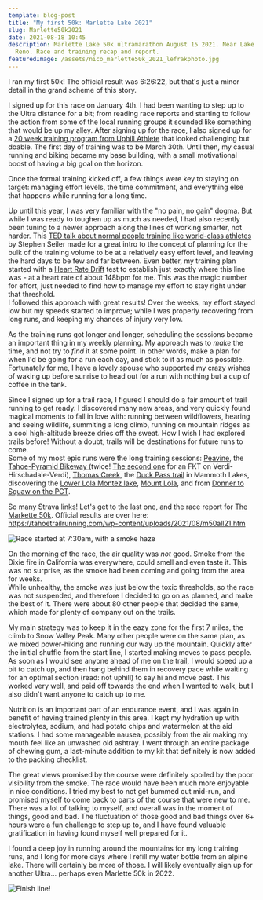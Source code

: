 ```yaml
---
template: blog-post
title: "My first 50k: Marlette Lake 2021"
slug: Marlette50k2021
date: 2021-08-18 10:45
description: Marlette Lake 50k ultramarathon August 15 2021. Near Lake Tahoe,
  Reno. Race and training recap and report.
featuredImage: /assets/nico_marlette50k_2021_lefrakphoto.jpg
---
```

I ran my first 50k! The official result was 6:26:22, but that's just a minor detail in the grand scheme of this story.

I signed up for this race on January 4th. I had been wanting to step up to the Ultra distance for a bit; from reading race reports and starting to follow the action from some of the local running groups it sounded like something that would be up my alley. After signing up for the race, I also signed up for a [20 week training program from Uphill Athlete](https://uphillathlete.com/introtoultrarunning/) that looked challenging but doable. The first day of training was to be March 30th. Until then, my casual running and biking became my base building, with a small motivational boost of having a big goal on the horizon.

Once the formal training kicked off, a few things were key to staying on target: managing effort levels, the time commitment, and everything else that happens while running for a long time.

Up until this year, I was very familiar with the "no pain, no gain" dogma. But while I was ready to toughen up as much as needed, I had also recently been tuning to a newer approach along the lines of working smarter, not harder. This [TED talk about normal people training like world-class athletes](https://www.youtube.com/watch?v=MALsI0mJ09I) by Stephen Seiler made for a great intro to the concept of planning for the bulk of the training volume to be at a relatively easy effort level, and leaving the hard days to be few and far between. Even better, my training plan started with a [Heart Rate Drift](https://uphillathlete.com/heart-rate-drift/) test to establish just exactly where this line was - at a heart rate of about 148bpm for me. This was the magic number for effort, just needed to find how to manage my effort to stay right under that threshold.\
I followed this approach with great results! Over the weeks, my effort stayed low but my speeds started to improve; while I was properly recovering from long runs, and keeping my chances of injury very low.

As the training runs got longer and longer, scheduling the sessions became an important thing in my weekly planning. My approach was to *make* the time, and not try to *find* it at some point. In other words, make a plan for when I'd be going for a run each day, and stick to it as much as possible. Fortunately for me, I have a lovely spouse who supported my crazy wishes of waking up before sunrise to head out for a run with nothing but a cup of coffee in the tank.

Since I signed up for a trail race, I figured I should do a fair amount of trail running to get ready. I discovered many new areas, and very quickly found magical moments to fall in love with: running between wildflowers, hearing and seeing wildlife, summiting a long climb, running on mountain ridges as a cool high-altitude breeze dries off the sweat. How I wish I had explored trails before! Without a doubt, trails will be destinations for future runs to come. \
Some of my most epic runs were the long training sessions: [Peavine](https://www.strava.com/activities/5258126574), the [Tahoe-Pyramid Bikeway ](https://www.strava.com/activities/5429356843)(twice! [The second one](https://www.strava.com/activities/5686466889) for an FKT on Verdi-Hirschadale-Verdi), [Thomas Creek](https://www.strava.com/activities/5686466889), the [Duck Pass trail](https://www.strava.com/activities/5576368101) in Mammoth Lakes, discovering the [Lower Lola Montez lake](https://www.strava.com/activities/5580414701), [Mount Lola](https://www.strava.com/activities/5649989568), and from [Donner to Squaw on the PCT](https://www.strava.com/activities/5723600878). 

So many Strava links! Let's get to the last one, and the race report for [The Markette 50k](https://www.strava.com/activities/5799536082). Official results are over here: <https://tahoetrailrunning.com/wp-content/uploads/2021/08/m50all21.htm>

![](/assets/marlette50k2021-startline.jpeg "Race started at 7:30am, with a smoke haze")

On the morning of the race, the air quality was *not* good. Smoke from the Dixie fire in California was everywhere, could smell and even taste it. This was no surprise, as the smoke had been coming and going from the area for weeks. \
While unhealthy, the smoke was just below the toxic thresholds, so the race was not suspended, and therefore I decided to go on as planned, and make the best of it. There were about 80 other people that decided the same, which made for plenty of company out on the trails.

My main strategy was to keep it in the eazy zone for the first 7 miles, the climb to Snow Valley Peak. Many other people were on the same plan, as we mixed power-hiking and running our way up the mountain. Quickly after the initial shuffle from the start line, I started making moves to pass people. As soon as I would see anyone ahead of me on the trail, I would speed up a bit to catch up, and then hang behind them in recovery pace while waiting for an optimal section (read: not uphill) to say hi and move past. This worked very well, and paid off towards the end when I wanted to walk, but I also didn't want anyone to catch up to me.

Nutrition is an important part of an endurance event, and I was again in benefit of having trained plenty in this area. I kept my hydration up with electrolytes, sodium, and had potato chips and watermelon at the aid stations. I had some manageable nausea, possibly from the air making my mouth feel like an unwashed old ashtray. I went through an entire package of chewing gum, a last-minute addition to my kit that definitely is now added to the packing checklist.

The great views promised by the course were definitely spoiled by the poor visibility from the smoke. The race would have been much more enjoyable in nice conditions. I tried my best to not get bummed out mid-run, and promised myself to come back to parts of the course that were new to me. There was a lot of talking to myself, and overall was in the moment of things, good and bad. The fluctuation of those good and bad things over 6+ hours were a fun challenge to step up to, and I have found valuable gratification in having found myself well prepared for it.

I found a deep joy in running around the mountains for my long training runs, and I long for more days where I refill my water bottle from an alpine lake. There will certainly be more of those. I will likely eventually sign up for another Ultra... perhaps even Marlette 50k in 2022.



![](/assets/nico_marlette50_finish.jpeg "Finish line!")